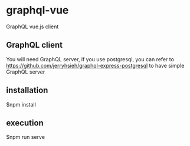 # graphql-vue
GraphQL vue.js client

## GraphQL client
You will need GraphQL server, if you use postgresql, you can refer to https://github.com/jerryhsieh/graphql-express-postgresql
to have simple GraphQL server

## installation
$npm install

## execution
$npm run serve

